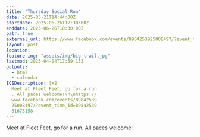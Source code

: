 ```yaml
---
title: "Thursday Social Run"
date: 2025-03-21T14:44:00Z
startdate: 2025-06-26T17:30:00Z
enddate: 2025-06-26T18:30:00Z
patr: true
external_url: https://www.facebook.com/events/8984253925008497/?event_time_id=8984253981675158
layout: post
location: 
feature-img: "assets/img/big-trail.jpg"
lastmod: 2025-04-04T17:59:15Z
outputs:
  - html
  - calendar
ICSDescription: |+2
  Meet at Fleet Feet, go for a run  . All paces welcome!\n\nhttps://  www.facebook.com/events/89842539  25008497/?event_time_id=89842539  81675158
---
```


Meet at Fleet Feet, go for a run. All paces welcome!<br>
  <br>
  
